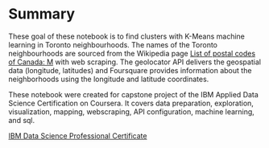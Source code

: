 # Summary

<p>
These goal of these notebook is to find clusters with K-Means machine learning in Toronto neighbourhoods. The names of the Toronto neighbourhoods are sourced from the Wikipedia page <a href="https://en.wikipedia.org/wiki/List_of_postal_codes_of_Canada:_M" target="_blank">List of postal codes of Canada: M</a> with web scraping. The geolocator API delivers the geospatial data (longitude, latitudes) and Foursquare provides information about the neighborhoods using the longitude and latitude coordinates.
</p>



<p>
These notebook were created for capstone project of the IBM Applied Data Science Certification on Coursera. It covers data preparation, exploration, visualization, mapping,  webscraping, API configuration, machine learning, and sql.
</p> 
<a href="https://www.coursera.org/professional-certificates/ibm-data-science?">IBM Data Science Professional Certificate</a> 